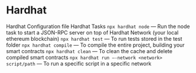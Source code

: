 # Hardhat
Hardhat Configuration file
Hardhat Tasks
`npx hardhat node` — Run the node task to start a JSON-RPC server on top of Hardhat Network (your local ethereum blockchain)
`npx hardhat test` — To run tests stored in the test folder
`npx hardhat compile` — To compile the entire project, building your smart contracts
`npx hardhat clean` — To clean the cache and delete compiled smart contracts
`npx hardhat run —-network <network> script/path` — To run a specific script in a specific network